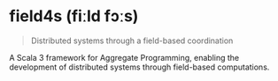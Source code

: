 # field4s (fiːld fɔːs)

> Distributed systems through a field-based coordination

A Scala 3 framework for Aggregate Programming, enabling the development of distributed systems through field-based computations.
